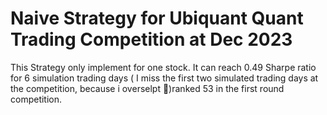 # Naive Strategy for Ubiquant Quant Trading Competition at Dec 2023

This Strategy only implement for one stock. It can reach 0.49 Sharpe ratio for 6 simulation trading days ( I miss the first two simulated trading days at the competition, because i overselpt 🤣)ranked 53 in the first round competition. 
